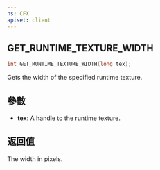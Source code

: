 ```yaml
---
ns: CFX
apiset: client
---
```

## GET_RUNTIME_TEXTURE_WIDTH

```c
int GET_RUNTIME_TEXTURE_WIDTH(long tex);
```

Gets the width of the specified runtime texture.

## 參數
* **tex**: A handle to the runtime texture.

## 返回值
The width in pixels.

